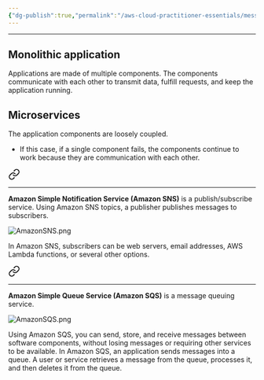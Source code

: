 ```yaml
---
{"dg-publish":true,"permalink":"/aws-cloud-practitioner-essentials/messaging-and-queuing/"}
---
```


---
## Monolithic application
Applications are made of multiple components. The components communicate with each other to transmit data, fulfill requests, and keep the application running.
## Microservices
The application components are loosely coupled.
- If this case, if a single component fails, the components continue to work because they are communication with each other.


<div class="transclusion internal-embed is-loaded"><a class="markdown-embed-link" href="/aws-cloud-practitioner-essentials/amazon-simple-notification-service-amazon-sns/" aria-label="Open link"><svg xmlns="http://www.w3.org/2000/svg" width="24" height="24" viewBox="0 0 24 24" fill="none" stroke="currentColor" stroke-width="2" stroke-linecap="round" stroke-linejoin="round" class="svg-icon lucide-link"><path d="M10 13a5 5 0 0 0 7.54.54l3-3a5 5 0 0 0-7.07-7.07l-1.72 1.71"></path><path d="M14 11a5 5 0 0 0-7.54-.54l-3 3a5 5 0 0 0 7.07 7.07l1.71-1.71"></path></svg></a><div class="markdown-embed">




---
**Amazon Simple Notification Service (Amazon SNS)** is a publish/subscribe service. Using Amazon SNS topics, a publisher publishes messages to subscribers.

![AmazonSNS.png](/img/user/AWS%20Cloud%20Practitioner%20Essentials/Reference%20images/AmazonSNS.png)

In Amazon SNS, subscribers can be web servers, email addresses, AWS Lambda functions, or several other options.

</div></div>



<div class="transclusion internal-embed is-loaded"><a class="markdown-embed-link" href="/aws-cloud-practitioner-essentials/amazon-simple-queue-service-amazon-sqs/" aria-label="Open link"><svg xmlns="http://www.w3.org/2000/svg" width="24" height="24" viewBox="0 0 24 24" fill="none" stroke="currentColor" stroke-width="2" stroke-linecap="round" stroke-linejoin="round" class="svg-icon lucide-link"><path d="M10 13a5 5 0 0 0 7.54.54l3-3a5 5 0 0 0-7.07-7.07l-1.72 1.71"></path><path d="M14 11a5 5 0 0 0-7.54-.54l-3 3a5 5 0 0 0 7.07 7.07l1.71-1.71"></path></svg></a><div class="markdown-embed">




---
**Amazon Simple Queue Service (Amazon SQS)** is a message queuing service.

![AmazonSQS.png](/img/user/AWS%20Cloud%20Practitioner%20Essentials/Reference%20images/AmazonSQS.png)

Using Amazon SQS, you can send, store, and receive messages between software components, without losing messages or requiring other services to be available. In Amazon SQS, an application sends messages into a queue. A user or service retrieves a message from the queue, processes it, and then deletes it from the queue.

</div></div>

